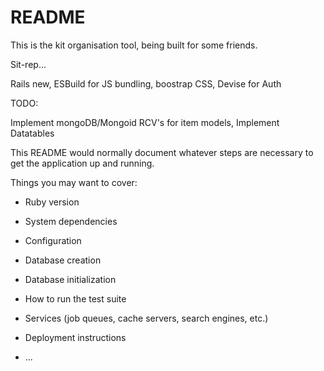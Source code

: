 # README

This is the kit organisation tool, being built for some friends.

Sit-rep...

Rails new, ESBuild for JS bundling, boostrap CSS, Devise for Auth

TODO: 

Implement mongoDB/Mongoid
RCV's for item models, 
Implement Datatables


This README would normally document whatever steps are necessary to get the
application up and running.

Things you may want to cover:

* Ruby version

* System dependencies

* Configuration

* Database creation

* Database initialization

* How to run the test suite

* Services (job queues, cache servers, search engines, etc.)

* Deployment instructions

* ...
